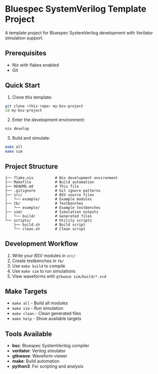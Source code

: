 # Bluespec SystemVerilog Template Project

A template project for Bluespec SystemVerilog development with Verilator simulation support.

## Prerequisites

- Nix with flakes enabled
- Git

## Quick Start

1. Clone this template:
```bash
git clone <this-repo> my-bsv-project
cd my-bsv-project
```

2. Enter the development environment:
```bash
nix develop
```

3. Build and simulate:
```bash
make all
make sim
```

## Project Structure

```
├── flake.nix          # Nix development environment
├── Makefile           # Build automation
├── README.md          # This file
├── .gitignore         # Git ignore patterns
├── src/               # BSV source files
│   └── example/       # Example modules
├── tb/                # Testbenches
│   └── example/       # Example testbenches
├── sim/               # Simulation outputs
│   └── build/         # Generated files
└── scripts/           # Utility scripts
    ├── build.sh       # Build script
    └── clean.sh       # Clean script
```

## Development Workflow

1. Write your BSV modules in `src/`
2. Create testbenches in `tb/`
3. Use `make build` to compile
4. Use `make sim` to run simulations
5. View waveforms with `gtkwave sim/build/*.vcd`

## Make Targets

- `make all` - Build all modules
- `make sim` - Run simulation
- `make clean` - Clean generated files
- `make help` - Show available targets

## Tools Available

- **bsc**: Bluespec SystemVerilog compiler
- **verilator**: Verilog simulator
- **gtkwave**: Waveform viewer
- **make**: Build automation
- **python3**: For scripting and analysis